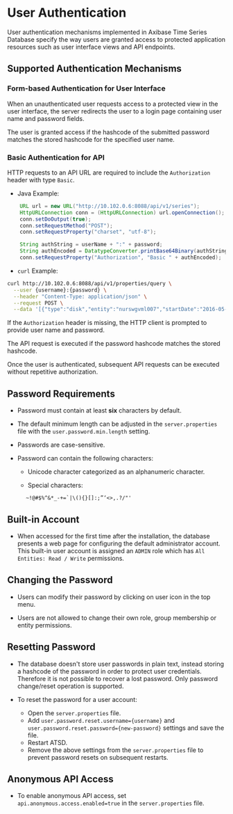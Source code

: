 # User Authentication

User authentication mechanisms implemented in Axibase Time Series Database specify the way users are granted access to protected application resources such as user interface views and API endpoints.

## Supported Authentication Mechanisms

### Form-based Authentication for User Interface

When an unauthenticated user requests access to a protected view in the user interface, the server redirects the user to a login page containing user name and password fields.

The user is granted access if the hashcode of the submitted password matches the stored hashcode for the specified user name.

### Basic Authentication for API

HTTP requests to an API URL are required to include the `Authorization` header with type `Basic`.

* Java Example:

```java
	URL url = new URL("http://10.102.0.6:8088/api/v1/series");
	HttpURLConnection conn = (HttpURLConnection) url.openConnection();
	conn.setDoOutput(true);
	conn.setRequestMethod("POST");
	conn.setRequestProperty("charset", "utf-8");

	String authString = userName + ":" + password;
	String authEncoded = DatatypeConverter.printBase64Binary(authString.getBytes());
	conn.setRequestProperty("Authorization", "Basic " + authEncoded);
```

* `curl` Example:

```bash
curl http://10.102.0.6:8088/api/v1/properties/query \
  --user {username}:{password} \
  --header "Content-Type: application/json" \
  --request POST \
  --data '[{"type":"disk","entity":"nurswgvml007","startDate":"2016-05-25T04:00:00Z","endDate":"now"}]'
```

If the `Authorization` header is missing, the HTTP client is prompted to provide user name and password. 

The API request is executed if the password hashcode matches the stored hashcode.

Once the user is authenticated, subsequent API requests can be executed without repetitive authorization.

## Password Requirements

* Password must contain at least **six** characters by default.

* The default minimum length can be adjusted in the `server.properties` file with the `user.password.min.length` setting.

* Passwords are case-sensitive.

* Password can contain the following characters:

    - Unicode character categorized as an alphanumeric character.
	
    - Special characters:

```
      ~!@#$%^&*_-+=`|\(){}[]:;”‘<>,.?/"'
```

## Built-in Account

-   When accessed for the first time after the installation, the database presents a web page for configuring the default administrator account. This built-in user account is assigned an `ADMIN` role which has `All Entities: Read / Write` permissions.

## Changing the Password

-   Users can modify their password by clicking on user icon in the top menu.

-   Users are not allowed to change their own role, group membership or entity permissions.
	
## Resetting Password

-   The database doesn't store user passwords in plain text, instead storing a hashcode of the password in order to protect user credentials. Therefore it is not possible to recover a lost password. Only password change/reset operation is supported. 

-   To reset the password for a user account:

    - Open the `server.properties` file.
    - Add `user.password.reset.username={username}` and `user.password.reset.password={new-password}` settings and save the file.
	- Restart ATSD.
	- Remove the above settings from the `server.properties` file to prevent password resets on subsequent restarts.

## Anonymous API Access

-   To enable anonymous API access, set `api.anonymous.access.enabled=true` in the `server.properties` file.

